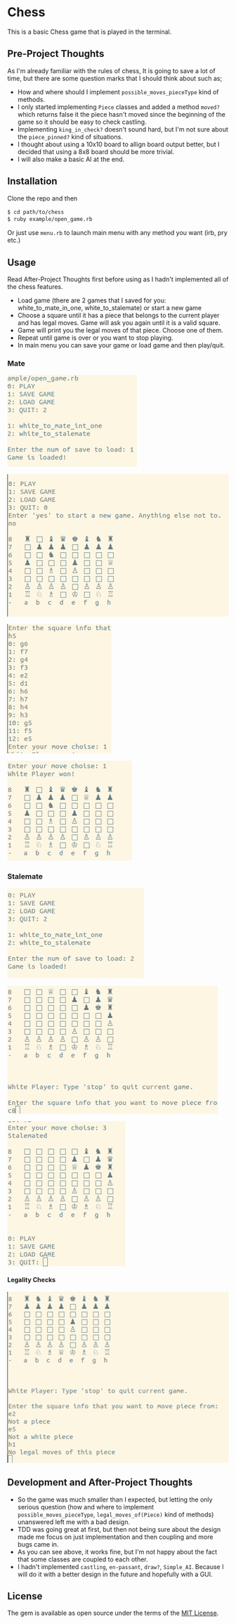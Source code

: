# Chess

This is a basic Chess game that is played in the terminal.

## Pre-Project Thoughts
As I'm already familiar with the rules of chess, It is going to save a lot of time, but there are some question marks that I should think about such as;
- How and where should I implement `possible_moves_pieceType` kind of methods.
- I only started implementing `Piece` classes and added a method `moved?` which returns false it the piece hasn't moved since the beginning of the game so it should be easy to check castling.
- Implementing `king_in_check?` doesn't sound hard, but I'm not sure about the `piece_pinned?` kind of situations.
- I thought about using a 10x10 board to allign board output better, but I decided that using a 8x8 board should be more trivial.
- I will also make a basic AI at the end.


## Installation
Clone the repo and then
```sh
$ cd path/to/chess
$ ruby example/open_game.rb 
```
Or just use `menu.rb` to launch main menu with any method you want (irb, pry etc.)

## Usage
Read After-Project Thoughts first before using as I hadn't implemented all of the chess features.
- Load game (there are 2 games that I saved for you: white_to_mate_in_one, white_to_stalemate) or start a new game
- Choose a square until it has a piece that belongs to the current player and has legal moves. Game will ask you again until it is a valid square.
- Game will print you the legal moves of that piece. Choose one of them.
- Repeat until game is over or you want to stop playing.
- In main menu you can save your game or load game and then play/quit.

### Mate
![mate_1](/pngs/mate_1.png)

![mate_2](/pngs/mate_2.png)

![mate_3](/pngs/mate_3.png)

![mate_4](/pngs/mate_4.png)

### Stalemate
![stalemate_1](/pngs/stalemate_1.png)

![stalemate_2](/pngs/stalemate_2.png)

![stalemate_3](/pngs/stalemate_3.png)

#### Legality Checks
![legalities](/pngs/legalities.png)

## Development and After-Project Thoughts

- So the game was much smaller than I expected, but letting the only serious question (how and where to implement `possible_moves_pieceType`, `legal_moves_of(Piece)` kind of methods) unanswered left me with a bad design. 
- TDD was going great at first, but then not being sure about the design made me focus on just implementation and then coupling and more bugs came in.
- As you can see above, it works fine, but I'm not happy about the fact that some classes are coupled to each other. 
- I hadn't implemented `castling`, `en-passant`, `draw?`, `Simple_AI`. Because I will do it with a better design in the future and hopefully with a GUI.

## License

The gem is available as open source under the terms of the [MIT License](https://opensource.org/licenses/MIT).
